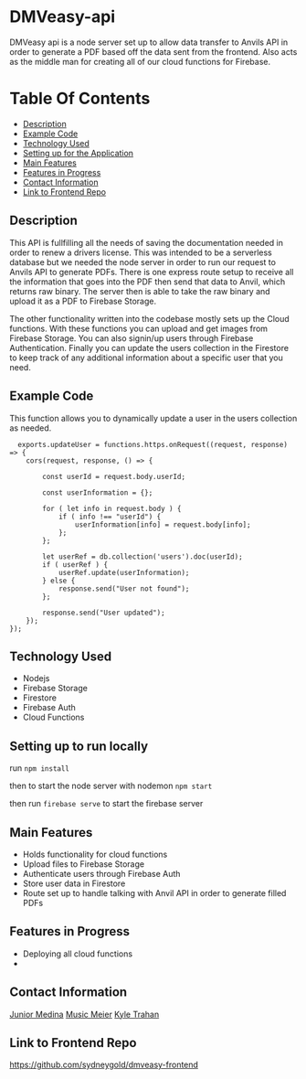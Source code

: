 # DMVeasy-api

DMVeasy api is a node server set up to allow data transfer to Anvils API in order to generate a PDF based off the data sent from the frontend. Also acts as the 
middle man for creating all of our cloud functions for Firebase.

# Table Of Contents 
- [Description](https://github.com/MusicMeier/DMVeasy-backend#description)
- [Example Code](https://github.com/MusicMeier/DMVeasy-backend#example-code)
- [Technology Used](https://github.com/MusicMeier/DMVeasy-backend#technology-used)
- [Setting up for the Application](https://github.com/MusicMeier/DMVeasy-backend#setting-up-to-run-locally)
- [Main Features](https://github.com/MusicMeier/DMVeasy-backend#main-features)
- [Features in Progress](https://github.com/MusicMeier/DMVeasy-backend#features-in-progress)
- [Contact Information](https://github.com/MusicMeier/DMVeasy-backend#contact-information)
- [Link to Frontend Repo](https://github.com/MusicMeier/DMVeasy-backend#link-to-frontend-repo)

## Description

This API is fullfilling all the needs of saving the documentation needed in order to renew a drivers license. This was intended to be a serverless database but we needed the node server in order to run our request to Anvils API to generate PDFs. There is one express route setup to receive all the information that goes into the PDF then send that data to Anvil, which returns raw binary. The server then is able to take the raw binary and upload it as a PDF to Firebase Storage.

The other functionality written into the codebase mostly sets up the Cloud functions. With these functions you can upload and get images from Firebase Storage. You can also signin/up users through Firebase Authentication. Finally you can update the users collection in the Firestore to keep track of any additional information about a specific user that you need.

## Example Code 
 This function allows you to dynamically update a user in the users collection as needed. 
```
  exports.updateUser = functions.https.onRequest((request, response) => {
    cors(request, response, () => {

        const userId = request.body.userId;
        
        const userInformation = {};

        for ( let info in request.body ) {
            if ( info !== "userId") {
                userInformation[info] = request.body[info];
            };
        };

        let userRef = db.collection('users').doc(userId);
        if ( userRef ) {
            userRef.update(userInformation);
        } else {
            response.send("User not found");
        };

        response.send("User updated");
    });
});
```

## Technology Used

- Nodejs
- Firebase Storage
- Firestore
- Firebase Auth
- Cloud Functions

## Setting up to run locally

run `npm install`

then to start the node server with nodemon `npm start`

then run `firebase serve` to start the firebase server

## Main Features

- Holds functionality for cloud functions
- Upload files to Firebase Storage
- Authenticate users through Firebase Auth
- Store user data in Firestore
- Route set up to handle talking with Anvil API in order to generate filled PDFs

## Features in Progress

- Deploying all cloud functions
- 

## Contact Information

[Junior Medina](https://www.linkedin.com/in/jrmedina1412/)
[Music Meier](https://www.linkedin.com/in/musicmeier/)
[Kyle Trahan](https://www.linkedin.com/in/kyletrahan/)

## Link to Frontend Repo
https://github.com/sydneygold/dmveasy-frontend



